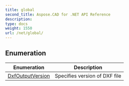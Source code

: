 ```yaml
---
title: global
second_title: Aspose.CAD for .NET API Reference
description: 
type: docs
weight: 1550
url: /net/global/
---
```



## Enumeration

| Enumeration | Description |
| --- | --- |
| [DxfOutputVersion](./dxfoutputversion/) | Specifies version of DXF file |


